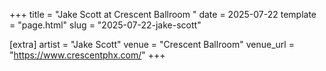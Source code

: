 +++
title = "Jake Scott at Crescent Ballroom "
date = 2025-07-22
template = "page.html"
slug = "2025-07-22-jake-scott"

[extra]
artist = "Jake Scott"
venue = "Crescent Ballroom"
venue_url = "https://www.crescentphx.com/"
+++
